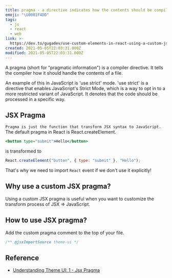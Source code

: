 ```yaml
---
title: pragma - a directive indicates how the contents should be compiled
emoji: "\U0001F4DD"
tags:
  - js
  - react
  - web
link: >-
  https://dev.to/gugadev/use-custom-elements-in-react-using-a-custom-jsx-pragma-3kc
created: 2021-05-05T22:03:31.000Z
modified: 2021-05-05T22:03:31.000Z
---
```


A pragma (short for "pragmatic information") is a compiler directive. It tells the compiler how it should handle the contents of a file.

An example of this in JavaScript is 'use strict' mode. 'use strict' is a directive that enables JavaScript's Strict Mode, which is a way to opt in to a more restricted variant of JavaScript. It denotes that the code should be processed in a specific way.

## JSX Pragma

`Pragma is just the function that transform JSX syntax to JavaScript.` The default pragma in React is React.createElement.

```jsx
<button type="submit">Hello</button>
```

is transformed to

```jsx
React.createElement("button", { type: "submit" }, "Hello");
```

That's why we need to import `React` event if we don't use it explicitly!

## Why use a custom JSX pragma?

Using a custom JSX pragma is useful when you want to customize the transform process of JSX => JavaScript.

## How to use JSX pragma?

Add the custom pragma comment to the top of your file.

```jsx
/** @jsxImportSource theme-ui */
```

## Reference

- [Understanding Theme UI: 1 - Jsx Pragma](https://paulie.dev/posts/2021/01/theme-ui-alpha-1/)

